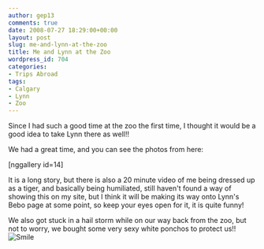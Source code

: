 ```yaml
---
author: gep13
comments: true
date: 2008-07-27 18:29:00+00:00
layout: post
slug: me-and-lynn-at-the-zoo
title: Me and Lynn at the Zoo
wordpress_id: 704
categories:
- Trips Abroad
tags:
- Calgary
- Lynn
- Zoo
---
```


Since I had such a good time at the zoo the first time, I thought it would be a good idea to take Lynn there as well!!

We had a great time, and you can see the photos from here:

[nggallery id=14]

It is a long story, but there is also a 20 minute video of me being dressed up as a tiger, and basically being humiliated, still haven't found a way of showing this on my site, but I think it will be making its way onto Lynn's Bebo page at some point, so keep your eyes open for it, it is quite funny!

We also got stuck in a hail storm while on our way back from the zoo, but not to worry, we bought some very sexy white ponchos to protect us!! ![Smile](http://www.gep13.co.uk/blog/wp-content/uploads/2012/01/wlEmoticon-smile1.png)
